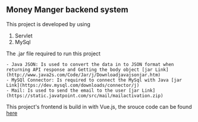 ## Money Manger backend system 

This project is developed by using
1. Servlet 
2. MySql 

The .jar file required to run this project 


    - Java JSON: Is used to convert the data in to JSON format when returning API response and Getting the body object [jar Link](http://www.java2s.com/Code/Jar/j/Downloadjavajsonjar.htm)
    - MySQl Connector: Is required to connect the MySql with Java [jar Link](https://dev.mysql.com/downloads/connector/j)
    - Mail: Is used to send the email to the user [jar Link](https://static.javatpoint.com/src/mail/mailactivation.zip)


This project's frontend is build in with Vue.js,  the srouce code can be found [here](https://github.com/Achsuthan/money_manager_frontend) 